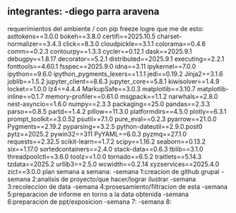 integrantes:
-diego parra aravena
-
requerimientos del ambiente / con pip freeze logre que me de esto:
asttokens==3.0.0
bokeh==3.8.0
certifi==2025.10.5
charset-normalizer==3.4.3
click==8.3.0
cloudpickle==3.1.1
colorama==0.4.6
comm==0.2.3
contourpy==1.3.3
cycler==0.12.1
dask==2025.9.1
debugpy==1.8.17
decorator==5.2.1
distributed==2025.9.1
executing==2.2.1
fonttools==4.60.1
fsspec==2025.9.0
idna==3.11
ipykernel==7.0.0
ipython==9.6.0
ipython_pygments_lexers==1.1.1
jedi==0.19.2
Jinja2==3.1.6
joblib==1.5.2
jupyter_client==8.6.3
jupyter_core==5.8.1
kiwisolver==1.4.9
locket==1.0.0
lz4==4.4.4
MarkupSafe==3.0.3
matplotlib==3.10.7
matplotlib-inline==0.1.7
memory-profiler==0.61.0
msgpack==1.1.2
narwhals==2.8.0
nest-asyncio==1.6.0
numpy==2.3.3
packaging==25.0
pandas==2.3.3
parso==0.8.5
partd==1.4.2
pillow==11.3.0
platformdirs==4.5.0
plotly==6.3.1
prompt_toolkit==3.0.52
psutil==7.1.0
pure_eval==0.2.3
pyarrow==21.0.0
Pygments==2.19.2
pyparsing==3.2.5
python-dateutil==2.9.0.post0
pytz==2025.2
pywin32==311
PyYAML==6.0.3
pyzmq==27.1.0
requests==2.32.5
scikit-learn==1.7.2
scipy==1.16.2
seaborn==0.13.2
six==1.17.0
sortedcontainers==2.4.0
stack-data==0.6.3
tblib==3.1.0
threadpoolctl==3.6.0
toolz==1.0.0
tornado==6.5.2
traitlets==5.14.3
tzdata==2025.2
urllib3==2.5.0
wcwidth==0.2.14
xyzservices==2025.4.0
zict==3.0.0
plan semana a semana:
-semana 1:creacion de github grupal
-semana 2:analisis de proyecto/que hacer/lograr ilustrar
-semana 3:recoleccion de data
-semana 4:prosesamiento/filtracion de esta 
-semana 5:preparacion de informe en torno a la data obtenida 
-semana 6:preparacion de ppt/exposicion 
-semana 7:
-semana 8: